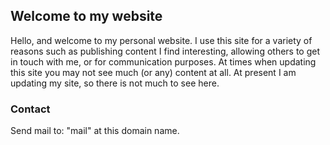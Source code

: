 ## Welcome to my website

Hello, and welcome to my personal website. I use this site for a variety of reasons such as publishing content I find interesting, allowing others to get in touch with me, or for communication purposes. At times when updating this site you may not see much (or any) content at all. At present I am updating my site, so there is not much to see here.

### Contact

Send mail to: "mail" at this domain name.
